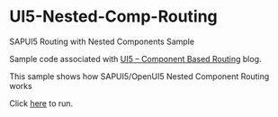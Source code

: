 # UI5-Nested-Comp-Routing

SAPUI5 Routing with Nested Components Sample

Sample code associated with [UI5 – Component Based Routing](https://blogs.sap.com/2019/10/09/ui5-component-based-routing/) blog.

This sample shows how SAPUI5/OpenUI5 Nested Component Routing works

Click [here](https://yelcho.github.io/UI5-Nested-Comp-Routing/) to run.
